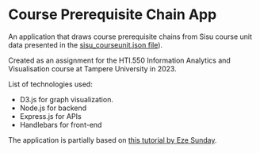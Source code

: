 # Course Prerequisite Chain App

An application that draws course prerequisite chains from Sisu course unit data presented in the [sisu_courseunit.json file](https://opendata.tuni.fi/tau-curriculum-data/)). 

Created as an assignment for the HTI.550 Information Analytics and Visualisation course at Tampere University in 2023. 

List of technologies used:
* D3.js for graph visualization.
* Node.js for backend
* Express.js for APIs
* Handlebars for front-end

The application is partially based on [this tutorial by Eze Sunday](https://blog.logrocket.com/data-visualization-d3-js-node-js/).